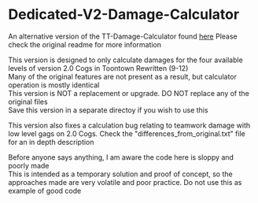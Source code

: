 # Dedicated-V2-Damage-Calculator
An alternative version of the TT-Damage-Calculator found [here](https://github.com/Vhou-Atroph/TT-Damage-Calculator)
Please check the original readme for more information
 
This version is designed to only calculate damages for the four available levels of version 2.0 Cogs in Toontown Rewritten (9-12)  
Many of the original features are not present as a result, but calculator operation is mostly identical  
This version is NOT a replacement or upgrade. DO NOT replace any of the original files  
Save this version in a separate directoy if you wish to use this  
 
This version also fixes a calculation bug relating to teamwork damage with low level gags on 2.0 Cogs. Check the "differences_from_original.txt" file for an in depth description  
 
Before anyone says anything, I am aware the code here is sloppy and poorly made  
This is intended as a temporary solution and proof of concept, so the approaches made are very volatile and poor practice. Do not use this as example of good code
